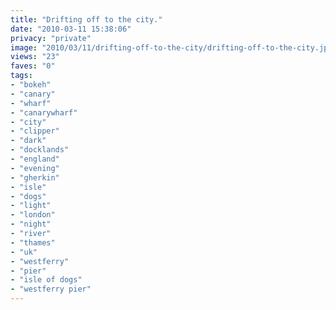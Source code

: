 ```yaml
---
title: "Drifting off to the city."
date: "2010-03-11 15:38:06"
privacy: "private"
image: "2010/03/11/drifting-off-to-the-city/drifting-off-to-the-city.jpg"
views: "23"
faves: "0"
tags:
- "bokeh"
- "canary"
- "wharf"
- "canarywharf"
- "city"
- "clipper"
- "dark"
- "docklands"
- "england"
- "evening"
- "gherkin"
- "isle"
- "dogs"
- "light"
- "london"
- "night"
- "river"
- "thames"
- "uk"
- "westferry"
- "pier"
- "isle of dogs"
- "westferry pier"
---
```

<a href="http://www.phillprice.com/2010/03/11/drifting-off-to-the-city" rel="nofollow"></a>
